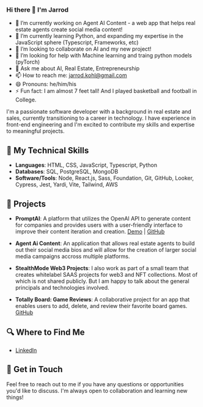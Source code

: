 ### Hi there 👋 I'm Jarrod


- 🔭 I’m currently working on Agent AI Content - a web app that helps real estate agents create social media content!
- 🌱 I’m currently learning Python, and expanding my expertise in the JavaScript sphere (Typescript, Frameworks, etc)
- 👯 I’m looking to collaborate on AI and my new project!
- 🤔 I’m looking for help with Machine learning and traing python models (pyTorch)
- 💬 Ask me about AI, Real Estate, Entrepreneurship 
- 📫 How to reach me: jarrod.kohl@gmail.com
- 😄 Pronouns: he/him/his
- ⚡ Fun fact: I am almost 7 feet tall! And I played basketball and football in College.



I'm a passionate software developer with a background in real estate and sales, currently transitioning to a career in technology. I have experience in front-end engineering and I'm excited to contribute my skills and expertise to meaningful projects.

## 🌟 My Technical Skills

- **Languages**: HTML, CSS, JavaScript, Typescript, Python
- **Databases**: SQL, PostgreSQL, MongoDB
- **Software/Tools**: Node, React.js, Sass, Foundation, Git, GitHub, Looker, Cypress, Jest, Yardi, Vite, Tailwind, AWS

## 🚀 Projects

- **PromptAI**: A platform that utilizes the OpenAI API to generate content for companies and provides users with a user-friendly interface to improve their content iteration and creation. [Demo](https://promptai.herokuapp.com) | [GitHub](https://github.com/jarrodkohl/promptAI)

- **Agent Ai Content**: An application that allows real estate agents to build out their social media bios and will allow for the creation of larger social media campaigns accross multiple platforms. 

- **StealthMode Web3 Projects**: I also work as part of a small team that creates whitelabel SAAS projects for web3 and NFT collections. Most of which is not shared publicly. But I am happy to talk about the general principals and technologies involved. 

- **Totally Board: Game Reviews**: A collaborative project for an app that enables users to add, delete, and review their favorite board games. [GitHub](https://github.com/chelscodes/board-game-reviews)

## 🔍 Where to Find Me

- [LinkedIn](https://www.linkedin.com/in/jarrodkohl/)


## 💌 Get in Touch

Feel free to reach out to me if you have any questions or opportunities you'd like to discuss. I'm always open to collaboration and learning new things!


